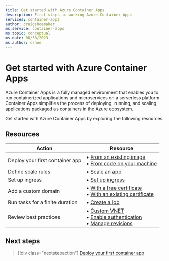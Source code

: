 ```yaml
---
title: Get started with Azure Container Apps
description: First steps in working Azure Container Apps
services: container-apps
author: craigshoemaker
ms.service: container-apps
ms.topic: conceptual
ms.date: 08/30/2023
ms.author: cshoe
---
```


# Get started with Azure Container Apps

Azure Container Apps is a fully managed environment that enables you to run containerized applications and microservices on a serverless platform. Container Apps simplifies the process of deploying, running, and scaling applications packaged as containers in the Azure ecosystem.

Get started with Azure Container Apps by exploring the following resources.

## Resources

| Action | Resource |
|---|---|
| Deploy your first container app | • [From an existing image](quickstart-portal.md)<br>• [From code on your machine](deploy-visual-studio-code.md) |
| Define scale rules | • [Scale an app](scale-app.md)  |
| Set up ingress | • [Set up ingress](ingress-how-to.md) |
| Add a custom domain |  • [With a free certificate](custom-domains-managed-certificates.md)<br>• [With an existing certificate](custom-domains-certificates.md)|
| Run tasks for a finite duration | • [Create a job](jobs-get-started-cli.md) |
| Review best practices  | • [Custom VNET](vnet-custom.md)<br>• [Enable authentication](authentication.md)<br>• [Manage revisions](revisions-manage.md) |

## Next steps

> [!div class="nextstepaction"]
> [Deploy your first container app](get-started.md)